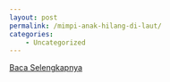 ```yaml
---
layout: post
permalink: /mimpi-anak-hilang-di-laut/
categories:
    - Uncategorized
---
```


[Baca Selengkapnya](/02)